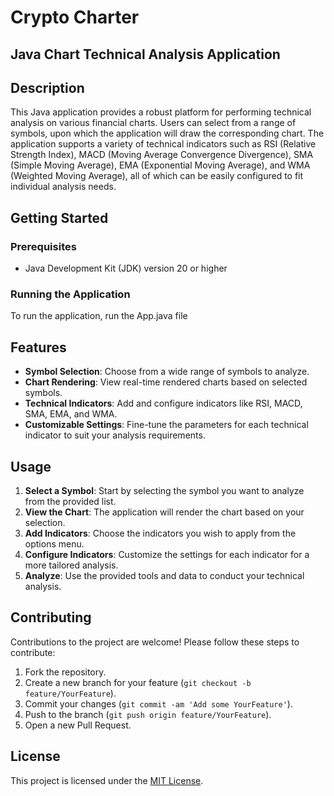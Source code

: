 # Crypto Charter
## Java Chart Technical Analysis Application

## Description

This Java application provides a robust platform for performing technical analysis on various financial charts. Users can select from a range of symbols, upon which the application will draw the corresponding chart. The application supports a variety of technical indicators such as RSI (Relative Strength Index), MACD (Moving Average Convergence Divergence), SMA (Simple Moving Average), EMA (Exponential Moving Average), and WMA (Weighted Moving Average), all of which can be easily configured to fit individual analysis needs.

## Getting Started

### Prerequisites

- Java Development Kit (JDK) version 20 or higher

### Running the Application

To run the application, run the App.java file

## Features

- **Symbol Selection**: Choose from a wide range of symbols to analyze.
- **Chart Rendering**: View real-time rendered charts based on selected symbols.
- **Technical Indicators**: Add and configure indicators like RSI, MACD, SMA, EMA, and WMA.
- **Customizable Settings**: Fine-tune the parameters for each technical indicator to suit your analysis requirements.

## Usage

1. **Select a Symbol**: Start by selecting the symbol you want to analyze from the provided list.
2. **View the Chart**: The application will render the chart based on your selection.
3. **Add Indicators**: Choose the indicators you wish to apply from the options menu.
4. **Configure Indicators**: Customize the settings for each indicator for a more tailored analysis.
5. **Analyze**: Use the provided tools and data to conduct your technical analysis.

## Contributing

Contributions to the project are welcome! Please follow these steps to contribute:

1. Fork the repository.
2. Create a new branch for your feature (`git checkout -b feature/YourFeature`).
3. Commit your changes (`git commit -am 'Add some YourFeature'`).
4. Push to the branch (`git push origin feature/YourFeature`).
5. Open a new Pull Request.

## License

This project is licensed under the [MIT License](LICENSE.md).
